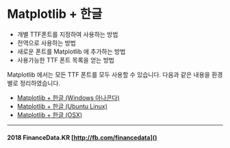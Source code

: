 <!--
.. title: Matplotlib + 한글
.. slug: matplotlib-hangul
.. date: 2018-04-21 16:10:10 UTC+09:00
.. tags: python,matplotlib,hangul,visualization
.. category: dev
.. link: 
.. description: Matplotlib + 한글
.. type: text
-->

# Matplotlib + 한글

* 개별 TTF폰트를 지정하여 사용하는 방법
* 전역으로 사용하는 방법
* 새로운 폰트를 Matplotlib 에 추가하는 방법
* 사용가능한 TTF 폰트 목록을 얻는 방법

Matplotlib 에서는 모든 TTF 폰트를 모두 사용할 수 있습니다. 다음과 같은 내용을 환경 별로 정리하였습니다.

* [Matplotlib + 한글 (Windows 아나콘다)](https://financedata.github.io/posts/matplotlib-hangul-for-windows-anaconda.html)
* [Matplotlib + 한글 (Ubuntu Linux)](https://financedata.github.io/posts/matplotlib-hangul-for-ubuntu-linux.html)
* [Matplotlib + 한글 (OSX)](https://financedata.github.io/posts/matplotlib-hangul-for-ubuntu-linux.html)


----
#### 2018 FinanceData.KR [http://fb.com/financedata]()

